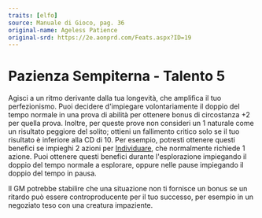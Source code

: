 ```yaml
---
traits: [elfo]
source: Manuale di Gioco, pag. 36
original-name: Ageless Patience
original-srd: https://2e.aonprd.com/Feats.aspx?ID=19
---
```


# Pazienza Sempiterna - Talento 5

Agisci a un ritmo derivante dalla tua longevità, che amplifica il tuo
perfezionismo. Puoi decidere d'impiegare volontariamente il doppio del tempo
normale in una prova di abilità per ottenere bonus di circostanza +2 per quella
prova. Inoltre, per queste prove non consideri un 1 naturale come un risultato
peggiore del solito; ottieni un fallimento critico solo se il tuo risultato è
inferiore alla CD di 10. Per esempio, potresti ottenere questi benefici se
impieghi 2 azioni per [Individuare](/azioni/base/individuare), che normalmente
richiede 1 azione. Puoi ottenere questi benefici durante l'esplorazione
impiegando il doppio del tempo normale a esplorare, oppure nelle pause
impiegando il doppio del tempo in pausa.

Il GM potrebbe stabilire che una situazione non ti fornisce un bonus se un
ritardo può essere controproducente per il tuo successo, per esempio in un
negoziato teso con una creatura impaziente.
